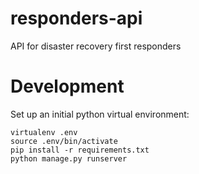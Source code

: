 # responders-api
API for disaster recovery first responders

# Development

Set up an initial python virtual environment:

```
virtualenv .env
source .env/bin/activate
pip install -r requirements.txt
python manage.py runserver
```
